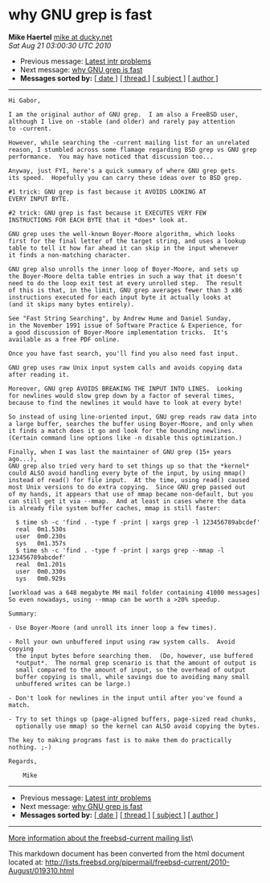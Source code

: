 why GNU grep is fast
====================

**Mike Haertel** [mike at
ducky.net](mailto:freebsd-current%40freebsd.org?Subject=why%20GNU%20grep%20is%20fast&In-Reply-To= "why GNU grep is fast")\
 *Sat Aug 21 03:00:30 UTC 2010*

-   Previous message: [Latest intr problems](019322.html)
-   Next message: [why GNU grep is fast](019323.html)
-   **Messages sorted by:** [[ date ]](date.html#19310) [[ thread
    ]](thread.html#19310) [[ subject ]](subject.html#19310) [[ author
    ]](author.html#19310)

* * * * *

    Hi Gabor,

    I am the original author of GNU grep.  I am also a FreeBSD user,
    although I live on -stable (and older) and rarely pay attention
    to -current.

    However, while searching the -current mailing list for an unrelated
    reason, I stumbled across some flamage regarding BSD grep vs GNU grep
    performance.  You may have noticed that discussion too...

    Anyway, just FYI, here's a quick summary of where GNU grep gets
    its speed.  Hopefully you can carry these ideas over to BSD grep.

    #1 trick: GNU grep is fast because it AVOIDS LOOKING AT
    EVERY INPUT BYTE.

    #2 trick: GNU grep is fast because it EXECUTES VERY FEW
    INSTRUCTIONS FOR EACH BYTE that it *does* look at.

    GNU grep uses the well-known Boyer-Moore algorithm, which looks
    first for the final letter of the target string, and uses a lookup
    table to tell it how far ahead it can skip in the input whenever
    it finds a non-matching character.

    GNU grep also unrolls the inner loop of Boyer-Moore, and sets up
    the Boyer-Moore delta table entries in such a way that it doesn't
    need to do the loop exit test at every unrolled step.  The result
    of this is that, in the limit, GNU grep averages fewer than 3 x86
    instructions executed for each input byte it actually looks at
    (and it skips many bytes entirely).

    See "Fast String Searching", by Andrew Hume and Daniel Sunday,
    in the November 1991 issue of Software Practice & Experience, for
    a good discussion of Boyer-Moore implementation tricks.  It's
    available as a free PDF online.

    Once you have fast search, you'll find you also need fast input.

    GNU grep uses raw Unix input system calls and avoids copying data
    after reading it.

    Moreover, GNU grep AVOIDS BREAKING THE INPUT INTO LINES.  Looking
    for newlines would slow grep down by a factor of several times,
    because to find the newlines it would have to look at every byte!

    So instead of using line-oriented input, GNU grep reads raw data into
    a large buffer, searches the buffer using Boyer-Moore, and only when
    it finds a match does it go and look for the bounding newlines.
    (Certain command line options like -n disable this optimization.)

    Finally, when I was last the maintainer of GNU grep (15+ years ago...),
    GNU grep also tried very hard to set things up so that the *kernel*
    could ALSO avoid handling every byte of the input, by using mmap()
    instead of read() for file input.  At the time, using read() caused
    most Unix versions to do extra copying.  Since GNU grep passed out
    of my hands, it appears that use of mmap became non-default, but you
    can still get it via --mmap.  And at least in cases where the data
    is already file system buffer caches, mmap is still faster:

      $ time sh -c 'find . -type f -print | xargs grep -l 123456789abcdef'
      real  0m1.530s
      user  0m0.230s
      sys   0m1.357s
      $ time sh -c 'find . -type f -print | xargs grep --mmap -l 123456789abcdef'
      real  0m1.201s
      user  0m0.330s
      sys   0m0.929s

    [workload was a 648 megabyte MH mail folder containing 41000 messages]
    So even nowadays, using --mmap can be worth a >20% speedup.

    Summary:

    - Use Boyer-Moore (and unroll its inner loop a few times).

    - Roll your own unbuffered input using raw system calls.  Avoid copying
      the input bytes before searching them.  (Do, however, use buffered
      *output*.  The normal grep scenario is that the amount of output is
      small compared to the amount of input, so the overhead of output
      buffer copying is small, while savings due to avoiding many small
      unbuffered writes can be large.)

    - Don't look for newlines in the input until after you've found a match.

    - Try to set things up (page-aligned buffers, page-sized read chunks,
      optionally use mmap) so the kernel can ALSO avoid copying the bytes.

    The key to making programs fast is to make them do practically nothing. ;-)

    Regards,

        Mike

* * * * *

-   Previous message: [Latest intr problems](019322.html)
-   Next message: [why GNU grep is fast](019323.html)
-   **Messages sorted by:** [[ date ]](date.html#19310) [[ thread
    ]](thread.html#19310) [[ subject ]](subject.html#19310) [[ author
    ]](author.html#19310)

* * * * *

[More information about the freebsd-current mailing
list](http://lists.freebsd.org/mailman/listinfo/freebsd-current)\


This markdown document has been converted from the html document located at:
http://lists.freebsd.org/pipermail/freebsd-current/2010-August/019310.html
